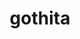 ---
id: 574
title: gothita
types: [psychic]
image: https://raw.githubusercontent.com/PokeAPI/sprites/master/sprites/pokemon/574.png
---